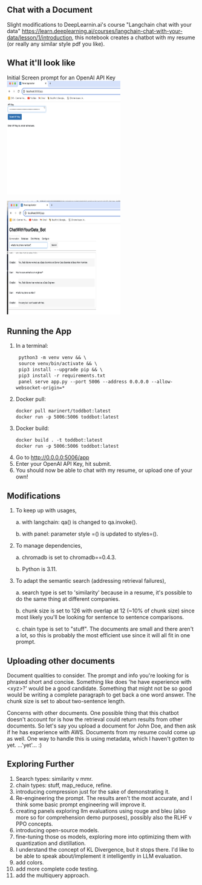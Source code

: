 ## Chat with a Document


Slight modifications to DeepLearnin.ai's course "Langchain chat with your data" https://learn.deeplearning.ai/courses/langchain-chat-with-your-data/lesson/1/introduction, this notebook creates a chatbot with my resume (or really any similar style pdf you like).

What it'll look like
--------------------
Initial Screen prompt for an OpenAI API Key
<img src="img/initial_screen.png" alt="prompt screen" title="Initial Screen" width="300" height="300">

<img src="img/chat_screen.png" alt="caht screen" title="Chat Screen" width="300" height="300">

Running the App
----------------

1. In a terminal:
    ```
     python3 -m venv venv && \
     source venv/bin/activate && \
     pip3 install --upgrade pip && \ 
     pip3 install -r requirements.txt
     panel serve app.py --port 5006 --address 0.0.0.0 --allow-websocket-origin=*
     ```
2. Docker pull:
    ```
    docker pull marinert/toddbot:latest
    docker run -p 5006:5006 toddbot:latest
    ```
3. Docker build:
    ```
    docker build . -t toddbot:latest
    docker run -p 5006:5006 toddbot:latest
    ```
4. Go to http://0.0.0.0:5006/app
5. Enter your OpenAI API Key, hit submit.
6. You should now be able to chat with my resume, or upload one of your own!

Modifications
-------------
1. To keep up with usages,

    a. with langchain: qa() is changed to qa.invoke().

    b. with panel: parameter style =() is updated to styles=().

2. To manage dependencies,

    a. chromadb is set to chromadb==0.4.3.
    
    b. Python is 3.11.

3. To adapt the semantic search (addressing retrieval failures),

    a. search type is set to 'similarity' because in a resume, it's possible to do the same thing at different companies.

    b. chunk size is set to 126 with overlap at 12 (~10% of chunk size) since most likely you'll be looking for sentence to sentence comparisons.

    c. chain type is set to "stuff".  The documents are small and there aren't a lot, so this is probably the most efficient use since it will all fit in one prompt. 


Uploading other documents
-------------------------

Document qualities to consider.
The prompt and info you're looking for is phrased short and concise. Something like does 'he have experience with \<xyz\>?' would be a good candidate. Something that might not be so good would be writing a complete paragraph to get back a one word answer.  The chunk size is set to about two-sentence length.

Concerns with other documents.
One possible thing that this chatbot doesn't account for is how the retrieval could return results from other documents. So let's say you upload a document for John Doe, and then ask if he has experience with AWS. Documents from my resume could come up as well.  One way to handle this is using metadata, which I haven't gotten to yet. ...'yet'... :)

Exploring Further
-----------------

1. Search types: similarity v mmr.
2. chain types: stuff, map_reduce, refine.
3. introducing compression just for the sake of demonstrating it.
4. Re-engineering the prompt. The results aren't the most accurate, and I think some basic prompt engineering will improve it. 
5. creating panels exploring llm evaluations using rouge and bleu (also more so for comprehension demo purposes), possibly also the RLHF v PPO concepts.
6. introducing open-source models.
7. fine-tuning those os models, exploring more into optimizing them with quantization and distillation.
8. I understand the concept of KL Divergence, but it stops there. I'd like to be able to speak about/implement it intelligently in LLM evaluation.
9. add colors.
10. add more complete code testing.
11. add the multiquery approach.

